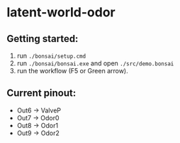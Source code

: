 # latent-world-odor

## Getting started:

  1. run `./bonsai/setup.cmd`
  2. run `./bonsai/bonsai.exe` and open `./src/demo.bonsai`
  3. run the workflow (F5 or Green arrow).  


## Current pinout:

- Out6 -> ValveP
- Out7 -> Odor0
- Out8 -> Odor1
- Out9 -> Odor2
